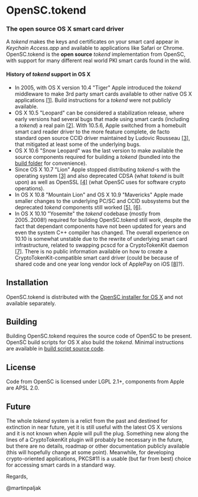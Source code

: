 # OpenSC.tokend

### The open source OS X smart card driver

A *tokend* makes the keys and certificates on your smart card appear in *Keychain Access.app* and available to applications like Safari or Chrome. OpenSC.tokend is the **open source** *tokend* implementation from OpenSC, with support for many different real world PKI smart cards found in the wild.

#### History of *tokend* support in OS X

  * In 2005, with OS X version 10.4 "Tiger" Apple introduced the *tokend* middleware to make 3rd party smart cards available to other native OS X applications [[1]](http://manuals.info.apple.com/MANUALS/0/MA336/en_US/Smart_Card_Setup_Guide.pdf). Build instructions for a *tokend* were not publicly available.
  * OS X 10.5 "Leopard" can be considered a stabilization release, where early versions had several bugs that made using smart cards (including a *tokend*) a real pain [[2]](http://web.archive.org/web/20111002054544/http://www.opensc-project.org/sca/wiki/LeopardBugs). With 10.5.6, Apple switched from a homebuilt smart card reader driver to the more feature complete, de facto standard open source CCID driver maintained by Ludovic Rousseau [[3]](http://ludovicrousseau.blogspot.com/2014/03/evolution-of-apple-pcsc-lite-from.html), that mitigated at least some of the underlying bugs.
  * OS X 10.6 "Snow Leopard" was the last version to make available the source components required for building a *tokend* (bundled into the [build folder](https://github.com/OpenSC/OpenSC.tokend/tree/master/build) for convenience).
  * Since OS X 10.7 "Lion" Apple stopped distributing *tokend*-s with the operating system [[3]](http://ludovicrousseau.blogspot.com/2011/08/mac-os-x-lion-and-tokend.html) and also deprecated CDSA (what *tokend* is built upon) as well as OpenSSL [[4]](http://ludovicrousseau.blogspot.com/2011/08/mac-os-x-lion-and-openssl.html) (what OpenSC uses for software crypto operations).
  * In OS X 10.8 "Mountain Lion" and OS X 10.9 "Mavericks" Apple made smaller changes to the underlying PC/SC and CCID subsystems but the deprecated *tokend* components still worked [[5]](http://ludovicrousseau.blogspot.com/2013/10/os-x-mavericks-and-smart-cards-status.html), [[6]](http://ludovicrousseau.blogspot.com/2012/08/mac-os-x-mountain-lion-and-smart-card.html).
  * In OS X 10.10 "Yosemite" the *tokend* codebase (mostly from 2005..2008!) required for building OpenSC.tokend still work, despite the fact that dependant components have not been updated for years and even the system C++ compiler has changed. The overall experience on 10.10 is somewhat unstable due to the rewrite of underlying smart card infrastructure, related to swapping pcscd for a CryptoTokenKit daemon [[7]](http://ludovicrousseau.blogspot.com/2014/07/os-x-yosemite-beta-and-smart-cards.html). There is no public information available on how to create a CryptoTokenKit-compatible smart card driver (could be because of shared code and one year long vendor lock of ApplePay on iOS [[8]](http://www.cnet.com/news/apple-locks-down-iphone-6-nfc-to-apple-pay/)?).


## Installation

OpenSC.tokend is distributed with the [OpenSC installer for OS X](https://github.com/OpenSC/OpenSC/releases) and not available separately.

## Building

Building OpenSC.tokend requires the source code of OpenSC to be present. OpenSC build scripts for OS X also build the *tokend*. Minimal instructions are available in [build script source code](https://github.com/OpenSC/OpenSC/blob/master/MacOSX/build-package.in#L2).


## License

Code from OpenSC is licensed under LGPL 2.1+, components from Apple are APSL 2.0.


## Future

The whole *tokend* system is a relict from the past and destined for extinction in near future, yet it is still useful with the latest OS X versions and it is not known when Apple will pull the plug. Something new along the lines of a CryptoTokenKit plugin will probably be necessary in the future, but there are no details, roadmap or other documentation publicly available (this will hopefully change at some point). Meanwhile, for developing crypto-oriented applications, PKCS#11 is a usable (but far from best) choice for accessing smart cards in a standard way.


Regards,

@martinpaljak
